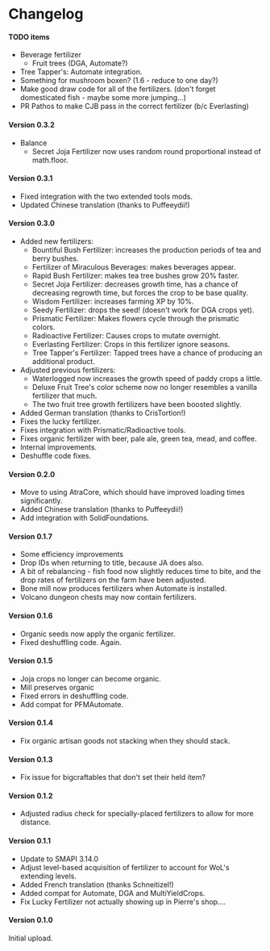 ﻿Changelog
=============

#### TODO items
* Beverage fertilizer
    - Fruit trees (DGA, Automate?)
* Tree Tapper's: Automate integration.
* Something for mushroom boxen? (1.6 - reduce to one day?)
* Make good draw code for all of the fertilizers. (don't forget domesticated fish - maybe some more jumping...)
* PR Pathos to make CJB pass in the correct fertilizer (b/c Everlasting)

#### Version 0.3.2
* Balance
    * Secret Joja Fertilizer now uses random round proportional instead of math.floor.


#### Version 0.3.1
* Fixed integration with the two extended tools mods.
* Updated Chinese translation (thanks to Puffeeydii!)

#### Version 0.3.0
* Added new fertilizers:
    - Bountiful Bush Fertilizer: increases the production periods of tea and berry bushes.
    - Fertilizer of Miraculous Beverages: makes beverages appear.
    - Rapid Bush Fertilizer: makes tea tree bushes grow 20% faster.
    - Secret Joja Fertilizer: decreases growth time, has a chance of decreasing regrowth time, but forces the crop to be base quality.
    - Wisdom Fertilizer: increases farming XP by 10%.
    - Seedy Fertilizer: drops the seed! (doesn't work for DGA crops yet).
    - Prismatic Fertilizer: Makes flowers cycle through the prismatic colors.
    - Radioactive Fertilizer: Causes crops to mutate overnight.
    - Everlasting Fertilizer: Crops in this fertilizer ignore seasons.
    - Tree Tapper's Fertilizer: Tapped trees have a chance of producing an additional product.
* Adjusted previous fertilizers:
    - Waterlogged now increases the growth speed of paddy crops a little.
    - Deluxe Fruit Tree's color scheme now no longer resembles a vanilla fertilizer that much.
    - The two fruit tree growth fertilizers have been boosted slightly.
* Added German translation (thanks to CrisTortion!)
* Fixes the lucky fertilizer.
* Fixes integration with Prismatic/Radioactive tools.
* Fixes organic fertilizer with beer, pale ale, green tea, mead, and coffee.
* Internal improvements.
* Deshuffle code fixes.

#### Version 0.2.0
* Move to using AtraCore, which should have improved loading times significantly.
* Added Chinese translation (thanks to Puffeeydii!)
* Add integration with SolidFoundations.

#### Version 0.1.7
* Some efficiency improvements
* Drop IDs when returning to title, because JA does also.
* A bit of rebalancing - fish food now slightly reduces time to bite, and the drop rates of fertilizers on the farm have been adjusted.
* Bone mill now produces fertilizers when Automate is installed.
* Volcano dungeon chests may now contain fertilizers.

#### Version 0.1.6
* Organic seeds now apply the organic fertilizer.
* Fixed deshuffling code. Again.

#### Version 0.1.5
* Joja crops no longer can become organic.
* Mill preserves organic
* Fixed errors in deshuffling code.
* Add compat for PFMAutomate.

#### Version 0.1.4

* Fix organic artisan goods not stacking when they should stack.

#### Version 0.1.3
* Fix issue for bigcraftables that don't set their held item?

#### Version 0.1.2
* Adjusted radius check for specially-placed fertilizers to allow for more distance.

#### Version 0.1.1

* Update to SMAPI 3.14.0
* Adjust level-based acquisition of fertilizer to account for WoL's extending levels.
* Added French translation (thanks Schneitizel!)
* Added compat for Automate, DGA and MultiYieldCrops.
* Fix Lucky Fertilizer not actually showing up in Pierre's shop....

#### Version 0.1.0

Initial upload.
